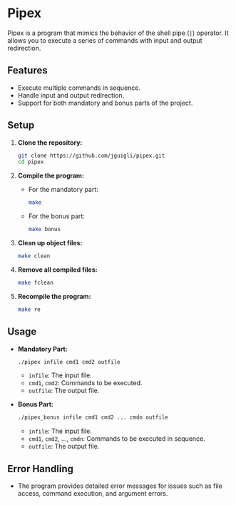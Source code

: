 # Pipex

Pipex is a program that mimics the behavior of the shell pipe (`|`) operator. It allows you to execute a series of commands with input and output redirection.

## Features

- Execute multiple commands in sequence.
- Handle input and output redirection.
- Support for both mandatory and bonus parts of the project.

## Setup

1. **Clone the repository:**
   ```bash
   git clone https://github.com/jguigli/pipex.git
   cd pipex
   ```

2. **Compile the program:**
   - For the mandatory part:
     ```bash
     make
     ```
   - For the bonus part:
     ```bash
     make bonus
     ```

3. **Clean up object files:**
   ```bash
   make clean
   ```

4. **Remove all compiled files:**
   ```bash
   make fclean
   ```

5. **Recompile the program:**
   ```bash
   make re
   ```

## Usage

- **Mandatory Part:**
  ```bash
  ./pipex infile cmd1 cmd2 outfile
  ```
  - `infile`: The input file.
  - `cmd1`, `cmd2`: Commands to be executed.
  - `outfile`: The output file.

- **Bonus Part:**
  ```bash
  ./pipex_bonus infile cmd1 cmd2 ... cmdn outfile
  ```
  - `infile`: The input file.
  - `cmd1`, `cmd2`, ..., `cmdn`: Commands to be executed in sequence.
  - `outfile`: The output file.

## Error Handling

- The program provides detailed error messages for issues such as file access, command execution, and argument errors.
